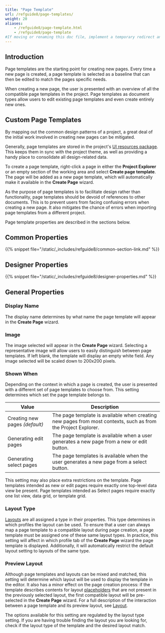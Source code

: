 ```yaml
---
title: "Page Template"
url: /refguide8/page-templates/
weight: 20
aliases:
    - /refguide8/page-template.html
    - /refguide8/page-template
#If moving or renaming this doc file, implement a temporary redirect and let the respective team know they should update the URL in the product. See Mapping to Products for more details.
---
```


## Introduction

Page templates are the starting point for creating new pages. Every time a new page is created, a page template is selected as a baseline that can then be edited to match the pages specific needs. 

When creating a new page, the user is presented with an overview of all the compatible page templates in the project. Page templates as document types allow users to edit existing page templates and even create entirely new ones.

## Custom Page Templates

By mapping out the common design patterns of a project, a great deal of the initial work involved in creating new pages can be mitigated. 

Generally, page templates are stored in the project's [UI resources package](/refguide8/ui-resources-package/). This keeps them in sync with the project theme, as well as providing a handy place to consolidate all design-related data. 

To create a page template, right-click a page in either the **Project Explorer** or an empty section of the working area and select **Create page template**. The page will be added as a new page template, which will automatically make it available in the **Create Page** wizard.

As the purpose of page templates is to facilitate design rather than functionality, page templates should be devoid of references to other documents. This is to prevent users from facing confusing errors when creating a new page. It also mitigates the chance of errors when importing page templates from a different project.

Page template properties are described in the sections below.

## Common Properties

{{% snippet file="/static/_includes/refguide8/common-section-link.md" %}}

## Designer Properties

{{% snippet file="/static/_includes/refguide8/designer-properties.md" %}}

## General Properties

### Display Name

The display name determines by what name the page template will appear in the **Create Page** wizard.

### Image

The image selected will appear in the **Create Page** wizard. Selecting a representative image will allow users to easily distinguish between page templates. If left blank, the template will display an empty white field. Any image selected will be scaled down to 200x200 pixels.

### Shown When

Depending on the context in which a page is created, the user is presented with a different set of page templates to choose from. This setting determines which set the page template belongs to.

Value | Description
--- | ---
Creating new pages *(default)* | The page template is available when creating new pages from most contexts, such as from the Project Explorer.
Generating edit pages | The page template is available when a user generates a new page from a new or edit button.
Generating select pages | The page templates is available when the user generates a new page from a select button.

This setting may also place extra restrictions on the template. Page templates intended as new or edit pages require exactly one top-level data view be present. Page templates intended as Select pages require exactly one list view, data grid, or template grid. 

### Layout Type

[Layouts](/refguide8/layout/) are all assigned a type in their properties. This type determines in which profiles the layout can be used. To ensure that a user can always map a page template to a compatible layout during page creation, a page template must be assigned one of these same layout types. In practice, this setting will affect in which profile tab of the **Create Page** wizard the page template is displayed. Additionally, it will automatically restrict the default layout setting to layouts of the same type.

### Preview Layout

Although page templates and layouts can be mixed and matched, this setting will determine which layout will be used to display the template in the editor. It also has a minor effect on the page creation process: if the template describes contents for layout [placeholders](/refguide8/placeholder/) that are not present in the previously selected layout, the first compatible layout will be pre-selected in the **Create Page** wizard. For a full description of the interaction between a page template and its preview layout, see [Layout](/refguide8/layout/).

The options available for this setting are regulated by the layout type setting. If you are having trouble finding the layout you are looking for, check if the layout type of the template and the desired layout match.
